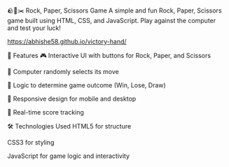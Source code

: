 🪨📄✂️ Rock, Paper, Scissors Game A simple and fun Rock, Paper, Scissors game built using HTML, CSS, and JavaScript. Play against the computer and test your luck!

https://abhishe58.github.io/victory-hand/

🚀 Features 🎮 Interactive UI with buttons for Rock, Paper, and Scissors

🤖 Computer randomly selects its move

🧠 Logic to determine game outcome (Win, Lose, Draw)

📱 Responsive design for mobile and desktop

🔄 Real-time score tracking

🛠️ Technologies Used HTML5 for structure

CSS3 for styling

JavaScript for game logic and interactivity
